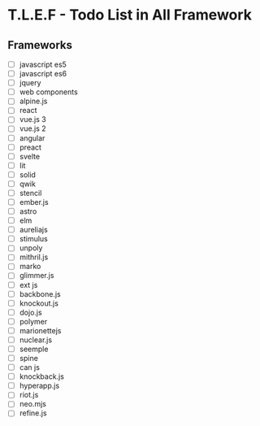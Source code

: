 # T.L.E.F - Todo List in All Framework

## Frameworks

- [ ] javascript es5
- [ ] javascript es6
- [ ] jquery
- [ ] web components
- [ ] alpine.js
- [ ] react
- [ ] vue.js 3
- [ ] vue.js 2
- [ ] angular
- [ ] preact
- [ ] svelte
- [ ] lit
- [ ] solid
- [ ] qwik
- [ ] stencil
- [ ] ember.js
- [ ] astro
- [ ] elm
- [ ] aureliajs
- [ ] stimulus
- [ ] unpoly
- [ ] mithril.js
- [ ] marko
- [ ] glimmer.js
- [ ] ext js
- [ ] backbone.js
- [ ] knockout.js
- [ ] dojo.js
- [ ] polymer
- [ ] marionettejs
- [ ] nuclear.js
- [ ] seemple
- [ ] spine
- [ ] can js
- [ ] knockback.js
- [ ] hyperapp.js
- [ ] riot.js
- [ ] neo.mjs
- [ ] refine.js